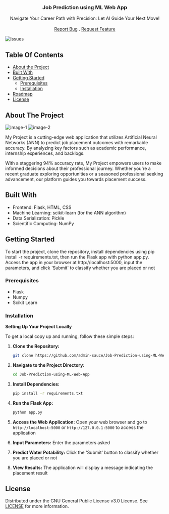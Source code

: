 <br/>
<p align="center">
  <h3 align="center">Job Prediction using ML Web App</h3>

  <p align="center">
    Navigate Your Career Path with Precision: Let AI Guide Your Next Move!
    <br/>
    <br/>
    <a href="https://github.com/admin-sauce/Job-Prediction-using-ML-Web-App/issues">Report Bug</a>
    .
    <a href="https://github.com/admin-sauce/Job-Prediction-using-ML-Web-App/issues">Request Feature</a>
  </p>
</p>

![Issues](https://img.shields.io/github/issues/admin-sauce/Job-Prediction-using-ML-Web-App) 

## Table Of Contents

* [About the Project](#about-the-project)
* [Built With](#built-with)
* [Getting Started](#getting-started)
  * [Prerequisites](#prerequisites)
  * [Installation](#installation)
* [Roadmap](#roadmap)
* [License](#license)

## About The Project
![image-1](https://github.com/admin-sauce/Job-Prediction-using-ML-Web-App/assets/127975274/e0265c86-af4f-4345-baf1-561560edc77a)
![image-2](https://github.com/admin-sauce/Job-Prediction-using-ML-Web-App/assets/127975274/9b6c5892-dc07-4cca-92b4-3da3b766691d)

My Project is a cutting-edge web application that utilizes Artificial Neural Networks (ANN) to predict job placement outcomes with remarkable accuracy. By analyzing key factors such as academic performance, internship experiences, and backlogs.

With a staggering 94% accuracy rate, My Project empowers users to make informed decisions about their professional journey. Whether you're a recent graduate exploring opportunities or a seasoned professional seeking advancement, our platform guides you towards placement success.

## Built With

* Frontend: Flask, HTML, CSS
* Machine Learning: scikit-learn (for the ANN algorithm)
* Data Serialization: Pickle
* Scientific Computing: NumPy

## Getting Started
To start the project, clone the repository, install dependencies using pip install -r requirements.txt, then run the Flask app with python app.py. Access the app in your browser at http://localhost:5000, input the parameters, and click 'Submit' to classify whether you are placed or not
### Prerequisites

* Flask
* Numpy
* Scikit Learn

### Installation

**Setting Up Your Project Locally**

To get a local copy up and running, follow these simple steps:

1. **Clone the Repository:**
   ```sh
   git clone https://github.com/admin-sauce/Job-Prediction-using-ML-Web-App.git
   ```

2. **Navigate to the Project Directory:**
   ```sh
   cd Job-Prediction-using-ML-Web-App
   ```

3. **Install Dependencies:**
   ```sh
   pip install -r requirements.txt
   ```

4. **Run the Flask App:**
   ```sh
   python app.py
   ```

5. **Access the Web Application:**
   Open your web browser and go to `http://localhost:5000` or `http://127.0.0.1:5000` to access the application

6. **Input Parameters:**
   Enter the parameters asked

7. **Predict Water Potability:**
   Click the 'Submit' button to classify whether you are placed or not

8. **View Results:**
   The application will display a message indicating the placement result

## License

Distributed under the GNU General Public License v3.0 License. See [LICENSE](https://github.com/admin-sauce/Job-Prediction-using-ML-Web-App/blob/main/LICENSE) for more information.
